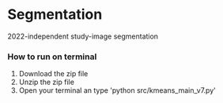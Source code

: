 # Segmentation
2022-independent study-image segmentation

### How to run on terminal

1. Download the zip file
2. Unzip the zip file
3. Open your terminal an type
        'python src/kmeans_main_v7.py'

